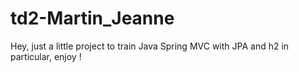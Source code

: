 # td2-Martin_Jeanne
Hey, just a little project to train Java Spring MVC with JPA and h2 in particular, enjoy !
